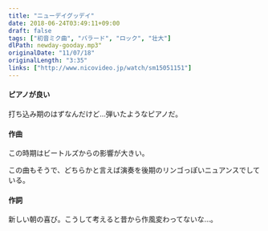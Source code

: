 ```yaml
---
title: "ニューデイグッデイ"
date: 2018-06-24T03:49:11+09:00
draft: false
tags: ["初音ミク曲", "バラード", "ロック", "壮大"]
dlPath: newday-gooday.mp3"
originalDate: "11/07/18"
originalLength: "3:35"
links: ["http://www.nicovideo.jp/watch/sm15051151"]
---
```


#### ピアノが良い

打ち込み期のはずなんだけど…弾いたようなピアノだ。

#### 作曲

この時期はビートルズからの影響が大きい。

この曲もそうで、どちらかと言えば演奏を後期のリンゴっぽいニュアンスでしている。

#### 作詞

新しい朝の喜び。こうして考えると昔から作風変わってないな…。
